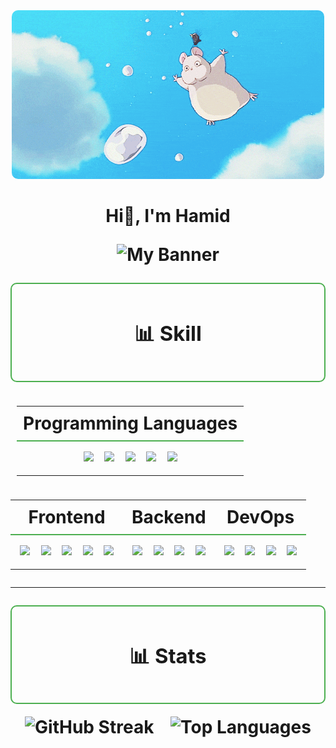 <div align="center">
  <img src="giphy2.gif" style="border-radius: 10px;">
</div>

<h1 align="center" style="border-bottom: none;">Hi👋, I'm Hamid

![My Banner](./assets/banner.gif)



<div align="center" style="border: 2px solid #4CAF50; padding: 10px; margin-bottom: 10px; border-radius: 10px;">
  <h3>📊 Skill</h3>
</div>
<!-- Centered Programming Languages Section -->
<table align="center" style="border-collapse: collapse; padding: 10px;">
  <tr align="center">
    <th style="padding: 10px; border-bottom: 2px solid #4CAF50;">Programming Languages</th>
  </tr>
  <tr align="center">
    <td align="center" style="padding: 10px;">
      <img src="https://img.shields.io/badge/javascript-%23323330.svg?style=flat&logo=javascript&logoColor=%23F7DF1E" style="margin: 5px;"/>
      <img src="https://img.shields.io/badge/go-%2300ADD8.svg?style=flat&logo=go&logoColor=white" style="margin: 5px;"/>
      <img src="https://img.shields.io/badge/C%2B%2B-%2300599C.svg?style=flat&logo=c%2B%2B&logoColor=white" style="margin: 5px;"/>
      <img src="https://img.shields.io/badge/python-3670A0?style=flat&logo=python&logoColor=ffdd54" style="margin: 5px;"/>
      <img src="https://img.shields.io/badge/typescript-%23007ACC.svg?style=flat&logo=typescript&logoColor=white" style="margin: 5px;"/>
    </td>
  </tr>
</table>

<!-- Skill Table -->
<table style="border-collapse: collapse; width: 100%;">
  <tr>
    <th style="border-bottom: 2px solid #4CAF50; padding: 10px;">Frontend</th>
    <th style="border-bottom: 2px solid #4CAF50; padding: 10px;">Backend</th>
    <th style="border-bottom: 2px solid #4CAF50; padding: 10px;">DevOps</th>
  </tr>
  <tr>
    <td align="center" style="padding: 10px;">
      <img src="https://img.shields.io/badge/react-%2320232a.svg?style=flat&logo=react&logoColor=%2361DAFB" style="margin: 5px;"/>
      <img src="https://img.shields.io/badge/html5-%23E34F26.svg?style=flat&logo=html5&logoColor=white" style="margin: 5px;"/>
      <img src="https://img.shields.io/badge/css3-%231572B6.svg?style=flat&logo=css3&logoColor=white" style="margin: 5px;"/>
      <img src="https://img.shields.io/badge/javascript-%23323330.svg?style=flat&logo=javascript&logoColor=%23F7DF1E" style="margin: 5px;"/>
      <img src="https://img.shields.io/badge/laravel-%23FF2D20.svg?style=flat&logo=laravel&logoColor=white" style="margin: 5px;"/>
    </td>
    <td align="center" style="padding: 10px;">
      <img src="https://img.shields.io/badge/MongoDB-%234ea94b.svg?style=flat&logo=mongodb&logoColor=white" style="margin: 5px;"/>
      <img src="https://img.shields.io/badge/node.js-6DA55F?style=flat&logo=node.js&logoColor=white" style="margin: 5px;"/>
      <img src="https://img.shields.io/badge/python-3670A0?style=flat&logo=python&logoColor=ffdd54" style="margin: 5px;"/>
      <img src="https://img.shields.io/badge/JavaScript-%23F7DF1E.svg?style=flat&logo=javascript&logoColor=black" style="margin: 5px;"/>
    </td>
    <td align="center" style="padding: 10px;">
      <img src="https://img.shields.io/badge/docker-%230db7ed.svg?style=flat&logo=docker&logoColor=white" style="margin: 5px;"/>
      <img src="https://img.shields.io/badge/kubernetes-%23326ce5.svg?style=flat&logo=kubernetes&logoColor=white" style="margin: 5px;"/>
      <img src="https://img.shields.io/badge/GoogleCloud-%234285F4.svg?style=flat&logo=google-cloud&logoColor=white" style="margin: 5px;"/>
      <img src="https://img.shields.io/badge/tensorflow-%23FF6F00.svg?style=flat&logo=tensorflow&logoColor=white" style="margin: 5px;"/>
    </td>
  </tr>
</table>

---

<!-- Stats Section -->
<div align="center" style="border: 2px solid #4CAF50; padding: 10px; margin-bottom: 10px; border-radius: 10px;">
  <h3>📊 Stats</h3>
</div>

<div align="center">
  <img src="https://github-readme-streak-stats.herokuapp.com/?user=Hamid&theme=transparent&hide_border=true" alt="GitHub Streak" style="margin: 10px;"/>
  <img src="https://github-readme-stats.vercel.app/api/top-langs/?username=Hamid&theme=transparent&hide_border=true&include_all_commits=false&count_private=true&layout=compact" alt="Top Languages" style="margin: 10px;"/>
</div>
